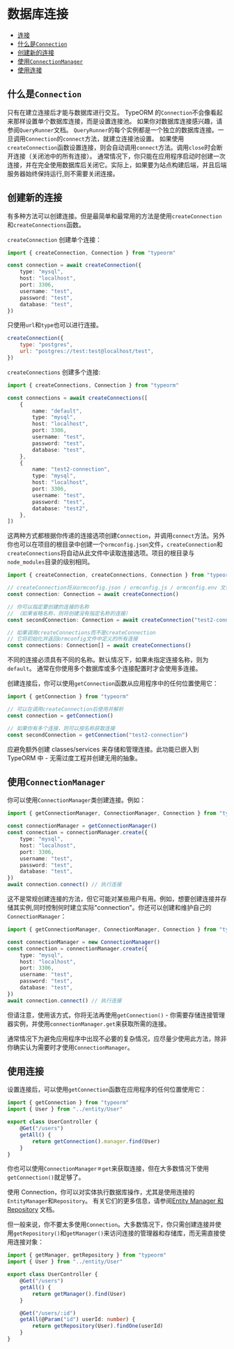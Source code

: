 # 数据库连接

-   [连接](#connection)
-   [什么是`Connection`](#什么是`Connection`)
-   [创建新的连接](#创建新的连接)
-   [使用`ConnectionManager`](#使用`ConnectionManager`)
-   [使用连接](#使用连接)

## 什么是`Connection`

只有在建立连接后才能与数据库进行交互。
TypeORM 的`Connection`不会像看起来那样设置单个数据库连接，而是设置连接池。
如果你对数据库连接感兴趣，请参阅`QueryRunner`文档。
`QueryRunner`的每个实例都是一个独立的数据库连接。一旦调用`Connection`的`connect`方法，就建立连接池设置。
如果使用`createConnection`函数设置连接，则会自动调用`connect`方法。调用`close`时会断开连接（关闭池中的所有连接）。
通常情况下，你只能在应用程序启动时创建一次连接，并在完全使用数据库后关闭它。实际上，如果要为站点构建后端，并且后端服务器始终保持运行,则不需要关闭连接。

## 创建新的连接

有多种方法可以创建连接。但是最简单和最常用的方法是使用`createConnection`和`createConnections`函数。

`createConnection` 创建单个连接：

```typescript
import { createConnection, Connection } from "typeorm"

const connection = await createConnection({
    type: "mysql",
    host: "localhost",
    port: 3306,
    username: "test",
    password: "test",
    database: "test",
})
```

只使用`url`和`type`也可以进行连接。

```js
createConnection({
    type: "postgres",
    url: "postgres://test:test@localhost/test",
})
```

`createConnections` 创建多个连接:

```typescript
import { createConnections, Connection } from "typeorm"

const connections = await createConnections([
    {
        name: "default",
        type: "mysql",
        host: "localhost",
        port: 3306,
        username: "test",
        password: "test",
        database: "test",
    },
    {
        name: "test2-connection",
        type: "mysql",
        host: "localhost",
        port: 3306,
        username: "test",
        password: "test",
        database: "test2",
    },
])
```

这两种方式都根据你传递的连接选项创建`Connection`，并调用`connect`方法。另外你也可以在项目的根目录中创建一个`ormconfig.json`文件，`createConnection`和`createConnections`将自动从此文件中读取连接选项。项目的根目录与`node_modules`目录的级别相同。

```typescript
import { createConnection, createConnections, Connection } from "typeorm"

// createConnection将从ormconfig.json / ormconfig.js / ormconfig.env 文件或特殊环境变量中加载连接选项
const connection: Connection = await createConnection()

// 你可以指定要创建的连接的名称
// （如果省略名称，则将创建没有指定名称的连接）
const secondConnection: Connection = await createConnection("test2-connection")

// 如果调用createConnections而不是createConnection
// 它将初始化并返回ormconfig文件中定义的所有连接
const connections: Connection[] = await createConnections()
```

不同的连接必须具有不同的名称。默认情况下，如果未指定连接名称，则为`default`。
通常在你使用多个数据库或多个连接配置时才会使用多连接。

创建连接后，你可以使用`getConnection`函数从应用程序中的任何位置使用它：

```typescript
import { getConnection } from "typeorm"

// 可以在调用createConnection后使用并解析
const connection = getConnection()

// 如果你有多个连接，则可以按名称获取连接
const secondConnection = getConnection("test2-connection")
```

应避免额外创建 classes/services 来存储和管理连接。此功能已嵌入到 TypeORM 中 - 无需过度工程并创建无用的抽象。

## 使用`ConnectionManager`

你可以使用`ConnectionManager`类创建连接。例如：

```typescript
import { getConnectionManager, ConnectionManager, Connection } from "typeorm"

const connectionManager = getConnectionManager()
const connection = connectionManager.create({
    type: "mysql",
    host: "localhost",
    port: 3306,
    username: "test",
    password: "test",
    database: "test",
})
await connection.connect() // 执行连接
```

这不是常规创建连接的方法，但它可能对某些用户有用。例如，想要创建连接并存储其实例,同时控制何时建立实际"connection"。你还可以创建和维护自己的`ConnectionManager`：

```typescript
import { getConnectionManager, ConnectionManager, Connection } from "typeorm"

const connectionManager = new ConnectionManager()
const connection = connectionManager.create({
    type: "mysql",
    host: "localhost",
    port: 3306,
    username: "test",
    password: "test",
    database: "test",
})
await connection.connect() // 执行连接
```

但请注意，使用该方式，你将无法再使用`getConnection()` - 你需要存储连接管理器实例，并使用`connectionManager.get`来获取所需的连接。

通常情况下为避免应用程序中出现不必要的复杂情况，应尽量少使用此方法，除非你确实认为需要时才使用`ConnectionManager`。

## 使用连接

设置连接后，可以使用`getConnection`函数在应用程序的任何位置使用它：

```typescript
import { getConnection } from "typeorm"
import { User } from "../entity/User"

export class UserController {
    @Get("/users")
    getAll() {
        return getConnection().manager.find(User)
    }
}
```

你也可以使用`ConnectionManager＃get`来获取连接，但在大多数情况下使用`getConnection()`就足够了。

使用 Connection，你可以对实体执行数据库操作，尤其是使用连接的`EntityManager`和`Repository`。
有关它们的更多信息，请参阅[Entity Manager 和 Repository](working-with-entity-manager.md) 文档。

但一般来说，你不要太多使用`Connection`。大多数情况下，你只需创建连接并使用`getRepository()`和`getManager()`来访问连接的管理器和存储库，而无需直接使用连接对象：

```typescript
import { getManager, getRepository } from "typeorm"
import { User } from "../entity/User"

export class UserController {
    @Get("/users")
    getAll() {
        return getManager().find(User)
    }

    @Get("/users/:id")
    getAll(@Param("id") userId: number) {
        return getRepository(User).findOne(userId)
    }
}
```

